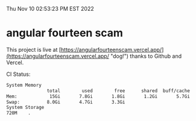 Thu Nov 10 02:53:23 PM EST 2022

# angular fourteen scam


This project is live at [https://angularfourteenscam.vercel.app/](https://angularfourteenscam.vercel.app/ "dog!") thanks to Github and Vercel.

CI Status: 

```bash
System Memory
               total        used        free      shared  buff/cache   available
Mem:            15Gi       7.8Gi       1.8Gi       1.2Gi       5.7Gi       5.9Gi
Swap:          8.0Gi       4.7Gi       3.3Gi
System Storage
720M	.
```
```bash
